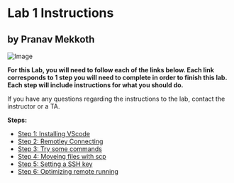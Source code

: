 # Lab 1 Instructions

## by Pranav Mekkoth

![Image](https://user-images.githubusercontent.com/97641097/149264783-048d359e-8193-4f02-bda2-4418517178af.png)

**For this Lab, you will need to follow each of the links below. Each link corresponds to 1 step you will need to complete in order to finish this lab. Each step will include instructions for what you should do.**

If you have any questions regarding the instructions to the lab, contact the instructor or a TA.

**Steps:**
* [Step 1: Installing VScode](https://pranavmekkoth1.github.io/Lab1-tutorial/Installing%20VScode) 
* [Step 2: Remotley Connecting](https://pranavmekkoth1.github.io/Lab1-tutorial/RemotleyConnecting)
* [Step 3: Try some commands](https://pranavmekkoth1.github.io/Lab1-tutorial/RunCommands)
* [Step 4: Moveing files with scp](https://pranavmekkoth1.github.io/Lab1-tutorial/MovingFiles)
* [Step 5: Setting a SSH key](https://pranavmekkoth1.github.io/Lab1-tutorial/SSH_Key)
* [Step 6: Optimizing remote running]()


